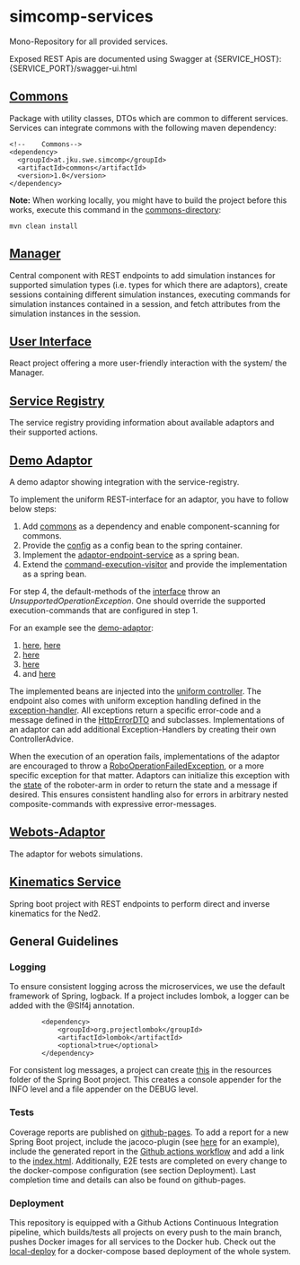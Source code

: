 # simcomp-services
Mono-Repository for all provided services.

Exposed REST Apis are documented using Swagger at {SERVICE_HOST}:{SERVICE_PORT}/swagger-ui.html

## [Commons](./commons)
Package with utility classes, DTOs which are common to different services.
Services can integrate commons with the following maven dependency:
```
<!--	Commons-->
<dependency>
  <groupId>at.jku.swe.simcomp</groupId>
  <artifactId>commons</artifactId>
  <version>1.0</version>
</dependency>
```
**Note:** When working locally, you might have to build the project before this works, execute this command in the [commons-directory](./commons):
```
mvn clean install
```

## [Manager](./manager)
Central component with REST endpoints to add simulation instances for supported simulation types (i.e. types for which there are adaptors),
create sessions containing different simulation instances, executing commands for simulation instances contained in a session,
and fetch attributes from the simulation instances in the session.

## [User Interface](./simcomp-ui)
React project offering a more user-friendly interaction with the system/ the Manager.

## [Service Registry](./service-registry)
The service registry providing information about available adaptors and their supported actions.

## [Demo Adaptor](./demo-adaptor)
A demo adaptor showing integration with the service-registry.

To implement the uniform REST-interface for an adaptor, you have to follow below steps:

1. Add [commons](./commons/pom.xml) as a dependency and enable component-scanning for commons.
2. Provide the [config](./commons/src/main/java/at/jku/swe/simcomp/commons/registry/dto/ServiceRegistrationConfigDTO.java) as a config bean to the spring container.
3. Implement the [adaptor-endpoint-service](./commons/src/main/java/at/jku/swe/simcomp/commons/adaptor/endpoint/AdaptorEndpointService.java) as a spring bean.
4. Extend the [command-execution-visitor](./commons/src/main/java/at/jku/swe/simcomp/commons/adaptor/execution/command/CommandExecutionVisitor.java) and provide the implementation as a spring bean.

For step 4, the default-methods of the [interface](./commons/src/main/java/at/jku/swe/simcomp/commons/adaptor/execution/command/ExecutionCommandVisitor.java) throw an *UnsupportedOperationException*.
One should override the supported execution-commands that are configured in step 1.

For an example see the [demo-adaptor](./demo-adaptor):
1. [here](./demo-adaptor/pom.xml), [here](./demo-adaptor/src/main/java/at/jku/swe/simcomp/demoadaptor/DemoAdaptorApplication.java)
2. [here](./demo-adaptor/src/main/java/at/jku/swe/simcomp/demoadaptor/config/ServiceRegistrationConfig.java)
3. [here](./demo-adaptor/src/main/java/at/jku/swe/simcomp/demoadaptor/service/DemoAdaptorEndpointService.java)
4. and [here](./demo-adaptor/src/main/java/at/jku/swe/simcomp/demoadaptor/service/DemoCommandExecutionVisitor.java)

The implemented beans are injected into the [uniform controller](./commons/src/main/java/at/jku/swe/simcomp/commons/adaptor/endpoint/AdaptorEndpointController.java).
The endpoint also comes with uniform exception handling defined in the [exception-handler](./commons/src/main/java/at/jku/swe/simcomp/commons/adaptor/endpoint/AdaptorEndpointExceptionHandler.java).
All exceptions return a specific error-code and a message defined in the [HttpErrorDTO](./commons/src/main/java/at/jku/swe/simcomp/commons/HttpErrorDTO.java) and subclasses.
Implementations of an adaptor can add additional Exception-Handlers by creating their own ControllerAdvice.

When the execution of an operation fails, implementations of the adaptor are encouraged to throw a
[RoboOperationFailedException](./commons/src/main/java/at/jku/swe/simcomp/commons/adaptor/endpoint/exception/RoboOperationFailedException.java), or a more specific exception for that matter. Adaptors can initialize this exception with the [state](./commons/src/main/java/at/jku/swe/simcomp/commons/adaptor/dto/RoboStateDTO.java) of the roboter-arm in order to return the state and a message if desired.
This ensures consistent handling also for errors in arbitrary nested composite-commands with expressive error-messages.

## [Webots-Adaptor](./webots-adaptor) 
The adaptor for webots simulations.

## [Kinematics Service](./axis-converter)
Spring boot project with REST endpoints to perform direct and inverse kinematics for the Ned2.

## General Guidelines

### Logging
To ensure consistent logging across the microservices, we use the default framework of Spring, logback.
If a project includes lombok, a logger can be added with the @Slf4j annotation.
```
		<dependency>
			<groupId>org.projectlombok</groupId>
			<artifactId>lombok</artifactId>
			<optional>true</optional>
		</dependency>
```
For consistent log messages, a project can create [this](./service-registry/src/main/java/resources/logback.xml) in the resources folder of the Spring Boot project.
This creates a console appender for the INFO level and a file appender on the DEBUG level.

### Tests
Coverage reports are published on [github-pages](https://jku-swe-simcomp.github.io/simcomp-services/).
To add a report for a new Spring Boot project, include the jacoco-plugin (see [here](./manager/pom.xml) for an example), include the generated report in the [Github actions workflow](./.github/workflows/main.yml) and add a link to the [index.html](./.github/index.html).
Additionally, E2E tests are completed on every change to the docker-compose configuration (see section Deployment). 
Last completion time and details can also be found on github-pages.

### Deployment
This repository is equipped with a Github Actions Continuous Integration pipeline,
which builds/tests all projects on every push to the main branch, pushes Docker images for all services to the Docker hub.
Check out the [local-deploy](https://github.com/jku-swe-simcomp/local-deploy) for a docker-compose based deployment of the whole system.
